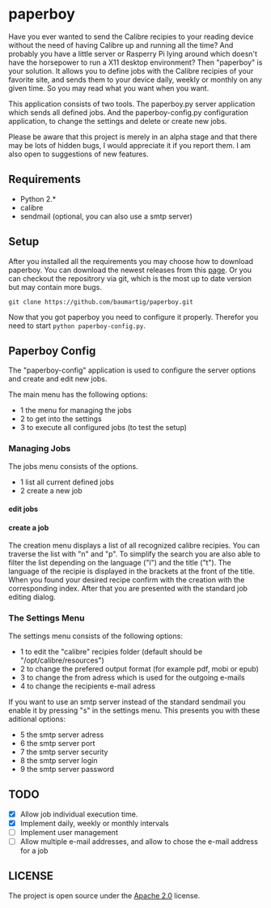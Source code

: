 paperboy
========

Have you ever wanted to send the Calibre recipies to your reading device without the need of having Calibre up and running all the time? And probably you have a little server or Rasperry Pi lying around which doesn't have the horsepower to run a X11 desktop environment?
Then "paperboy" is your solution. It allows you to define jobs with the Calibre recipies of your favorite site, and sends them to your device daily, weekly or monthly on any given time. So you may read what you want when you want.

This application consists of two tools. The paperboy.py server application which sends all defined jobs. And the paperboy-config.py configuration application, to change the settings and delete or create new jobs.

Please be aware that this project is merely in an alpha stage and that there may be lots of hidden bugs, I would appreciate it if you report them. I am also open to suggestions of new features.

Requirements
------------

- Python 2.\*
- calibre
- sendmail (optional, you can also use a smtp server)

Setup
-----

After you installed all the requirements you may choose how to download paperboy. You can download the newest releases
from this [page](https://github.com/baumartig/paperboy/releases).
Or you can checkout the repositrory via git, which is the most up to date version but may contain more bugs.

```
git clone https://github.com/baumartig/paperboy.git
```

Now that you got paperboy you need to configure it properly. Therefor you need to start `python paperboy-config.py`.

Paperboy Config
---------------

The "paperboy-config" application is used to configure the server options and create and edit new jobs.

The main menu has the following options:

- 1 the menu for managing the jobs
- 2 to get into the settings
- 3 to execute all configured jobs (to test the setup)

### Managing Jobs

The jobs menu consists of the options.

- 1 list all current defined jobs
- 2 create a new job

#### edit jobs



#### create a job

The creation menu displays a list of all recognized calibre recipies. You can traverse the list with "n" and "p". To simplify the search you are also able to filter the list depending on the language ("l") and the title ("t"). The language of the recipie is displayed in the brackets at the front of the title.
When you found your desired recipe confirm with the creation with the corresponding index. After that you are presented with the standard job editing dialog.

### The Settings Menu

The settings menu consists of the following options:

- 1 to edit the "calibre" recipies folder (default should be "/opt/calibre/resources")
- 2 to change the prefered output format (for example pdf, mobi or epub)
- 3 to change the from adress which is used for the outgoing e-mails
- 4 to change the recipients e-mail adress

If you want to use an smtp server instead of the standard sendmail you enable it by pressing "s" in the settings menu.
This presents you with these aditional options:

- 5 the smtp server adress
- 6 the smtp server port
- 7 the smtp server security
- 8 the smtp server login
- 9 the smtp server password

TODO
----

- [x] Allow job individual execution time.
- [x] Implement daily, weekly or monthly intervals
- [ ] Implement user management
- [ ] Allow multiple e-mail addresses, and allow to chose the e-mail address for a job

LICENSE
-------

The project is open source under the [Apache 2.0](https://www.apache.org/licenses/LICENSE-2.0.html) license.

